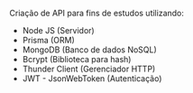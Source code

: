 Criação de API para fins de estudos utilizando:
- Node JS (Servidor)
- Prisma (ORM)
- MongoDB (Banco de dados NoSQL)
- Bcrypt (Biblioteca para hash)
- Thunder Client (Gerenciador HTTP)
- JWT - JsonWebToken (Autenticação)
